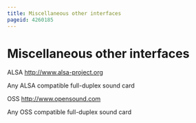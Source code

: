 ```yaml
---
title: Miscellaneous other interfaces
pageid: 4260185
---
```


Miscellaneous other interfaces
==============================


ALSA <http://www.alsa-project.org>  

Any ALSA compatible full-duplex sound card  

OSS <http://www.opensound.com>  

Any OSS compatible full-duplex sound card

